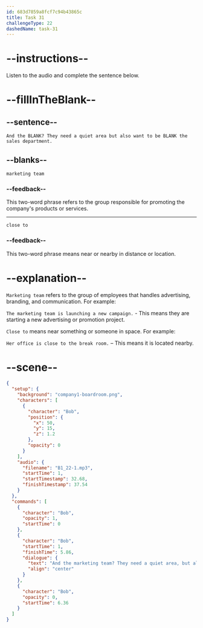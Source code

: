 ```yaml
---
id: 683d7859a8fcf7c94b43865c
title: Task 31
challengeType: 22
dashedName: task-31
---
```


<!-- (Audio) Bob: And the marketing team? They need a quiet area but also want to be close to the sales department. -->

# --instructions--

Listen to the audio and complete the sentence below.

# --fillInTheBlank--

## --sentence--

`And the BLANK? They need a quiet area but also want to be BLANK the sales department.`

## --blanks--

`marketing team`

### --feedback--

This two-word phrase refers to the group responsible for promoting the company's products or services.

---

`close to`

### --feedback--

This two-word phrase means near or nearby in distance or location.

# --explanation--

`Marketing team` refers to the group of employees that handles advertising, branding, and communication. For example:  

`The marketing team is launching a new campaign.` - This means they are starting a new advertising or promotion project.

`Close to` means near something or someone in space. For example:  

`Her office is close to the break room.` – This means it is located nearby.

# --scene--

```json
{
  "setup": {
    "background": "company1-boardroom.png",
    "characters": [
      {
        "character": "Bob",
        "position": {
          "x": 50,
          "y": 15,
          "z": 1.2
        },
        "opacity": 0
      }
    ],
    "audio": {
      "filename": "B1_22-1.mp3",
      "startTime": 1,
      "startTimestamp": 32.68,
      "finishTimestamp": 37.54
    }
  },
  "commands": [
    {
      "character": "Bob",
      "opacity": 1,
      "startTime": 0
    },
    {
      "character": "Bob",
      "startTime": 1,
      "finishTime": 5.86,
      "dialogue": {
        "text": "And the marketing team? They need a quiet area, but also want to be close to the sales department.",
        "align": "center"
      }
    },
    {
      "character": "Bob",
      "opacity": 0,
      "startTime": 6.36
    }
  ]
}
```
